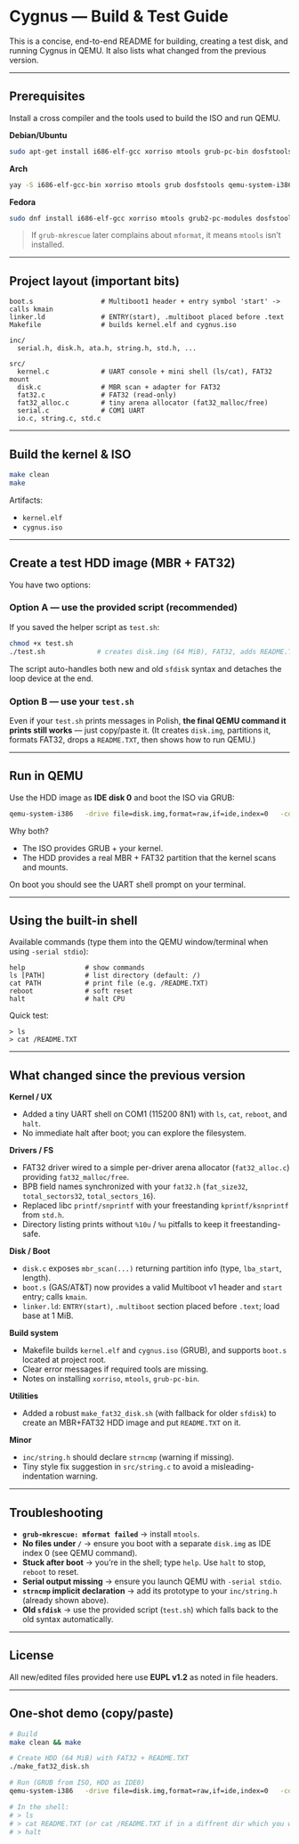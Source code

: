 # Cygnus — Build & Test Guide

This is a concise, end-to-end README for building, creating a test disk, and running Cygnus in QEMU. It also lists what changed from the previous version.

---

## Prerequisites

Install a cross compiler and the tools used to build the ISO and run QEMU.

**Debian/Ubuntu**
```bash
sudo apt-get install i686-elf-gcc xorriso mtools grub-pc-bin dosfstools qemu-system-i386 util-linux
```

**Arch**
```bash
yay -S i686-elf-gcc-bin xorriso mtools grub dosfstools qemu-system-i386 util-linux
```

**Fedora**
```bash
sudo dnf install i686-elf-gcc xorriso mtools grub2-pc-modules dosfstools qemu-system-i386 util-linux
```

> If `grub-mkrescue` later complains about `mformat`, it means `mtools` isn’t installed.

---

## Project layout (important bits)

```
boot.s                 # Multiboot1 header + entry symbol 'start' -> calls kmain
linker.ld              # ENTRY(start), .multiboot placed before .text
Makefile               # builds kernel.elf and cygnus.iso

inc/
  serial.h, disk.h, ata.h, string.h, std.h, ...

src/
  kernel.c             # UART console + mini shell (ls/cat), FAT32 mount
  disk.c               # MBR scan + adapter for FAT32
  fat32.c              # FAT32 (read-only)
  fat32_alloc.c        # tiny arena allocator (fat32_malloc/free)
  serial.c             # COM1 UART
  io.c, string.c, std.c
```

---

## Build the kernel & ISO

```bash
make clean
make
```

Artifacts:
- `kernel.elf`
- `cygnus.iso`

---

## Create a test HDD image (MBR + FAT32)

You have two options:

### Option A — use the provided script (recommended)
If you saved the helper script as `test.sh`:

```bash
chmod +x test.sh
./test.sh             # creates disk.img (64 MiB), FAT32, adds README.TXT
```

The script auto-handles both new and old `sfdisk` syntax and detaches the loop device at the end.

### Option B — use your `test.sh`
Even if your `test.sh` prints messages in Polish, **the final QEMU command it prints still works** — just copy/paste it. (It creates `disk.img`, partitions it, formats FAT32, drops a `README.TXT`, then shows how to run QEMU.)

---

## Run in QEMU

Use the HDD image as **IDE disk 0** and boot the ISO via GRUB:

```bash
qemu-system-i386   -drive file=disk.img,format=raw,if=ide,index=0   -cdrom cygnus.iso -boot d -serial stdio
```

Why both?  
- The ISO provides GRUB + your kernel.
- The HDD provides a real MBR + FAT32 partition that the kernel scans and mounts.

On boot you should see the UART shell prompt on your terminal.

---

## Using the built-in shell

Available commands (type them into the QEMU window/terminal when using `-serial stdio`):

```
help               # show commands
ls [PATH]          # list directory (default: /)
cat PATH           # print file (e.g. /README.TXT)
reboot             # soft reset
halt               # halt CPU
```

Quick test:
```text
> ls
> cat /README.TXT
```

---

## What changed since the previous version

**Kernel / UX**
- Added a tiny UART shell on COM1 (115200 8N1) with `ls`, `cat`, `reboot`, and `halt`.
- No immediate halt after boot; you can explore the filesystem.

**Drivers / FS**
- FAT32 driver wired to a simple per-driver arena allocator (`fat32_alloc.c`) providing `fat32_malloc/free`.
- BPB field names synchronized with your `fat32.h` (`fat_size32`, `total_sectors32`, `total_sectors_16`).
- Replaced libc `printf/snprintf` with your freestanding `kprintf/ksnprintf` from `std.h`.
- Directory listing prints without `%10u` / `%u` pitfalls to keep it freestanding-safe.

**Disk / Boot**
- `disk.c` exposes `mbr_scan(...)` returning partition info (type, `lba_start`, length).
- `boot.s` (GAS/AT&T) now provides a valid Multiboot v1 header and `start` entry; calls `kmain`.
- `linker.ld`: `ENTRY(start)`, `.multiboot` section placed before `.text`; load base at 1 MiB.

**Build system**
- Makefile builds `kernel.elf` and `cygnus.iso` (GRUB), and supports `boot.s` located at project root.
- Clear error messages if required tools are missing.
- Notes on installing `xorriso`, `mtools`, `grub-pc-bin`.

**Utilities**
- Added a robust `make_fat32_disk.sh` (with fallback for older `sfdisk`) to create an MBR+FAT32 HDD image and put `README.TXT` on it.

**Minor**
- `inc/string.h` should declare `strncmp` (warning if missing).
- Tiny style fix suggestion in `src/string.c` to avoid a misleading-indentation warning.

---

## Troubleshooting

- **`grub-mkrescue: mformat failed`** → install `mtools`.
- **No files under `/`** → ensure you boot with a separate `disk.img` as IDE index 0 (see QEMU command).
- **Stuck after boot** → you’re in the shell; type `help`. Use `halt` to stop, `reboot` to reset.
- **Serial output missing** → ensure you launch QEMU with `-serial stdio`.
- **`strncmp` implicit declaration** → add its prototype to your `inc/string.h` (already shown above).
- **Old `sfdisk`** → use the provided script (`test.sh`) which falls back to the old syntax automatically.

---

## License

All new/edited files provided here use **EUPL v1.2** as noted in file headers.

---

## One-shot demo (copy/paste)

```bash
# Build
make clean && make

# Create HDD (64 MiB) with FAT32 + README.TXT
./make_fat32_disk.sh

# Run (GRUB from ISO, HDD as IDE0)
qemu-system-i386   -drive file=disk.img,format=raw,if=ide,index=0   -cdrom cygnus.iso -boot d -serial stdio

# In the shell:
# > ls
# > cat README.TXT (or cat /README.TXT if in a diffrent dir which you will be able to do after i add it)
# > halt
```